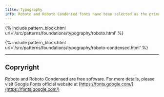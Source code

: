 ```yaml
---
title: Typography
info: Roboto and Roboto Condensed fonts have been selected as the primary fonts for this system. Inside the task componend and in the form fields the Roboto font should be used, otherwise the other elements in the app use the Roboto Condensed font.
---
```


{% include pattern_block.html url='/src/patterns/foundations/typography/roboto.html' %}

{% include pattern_block.html url='/src/patterns/foundations/typography/roboto-condensed.html' %}

---

## Copryright

Roboto and Roboto Condensed are free software. For more details, please visit Google Fonts official website at [https://fonts.google.com/](https://fonts.google.com/)
